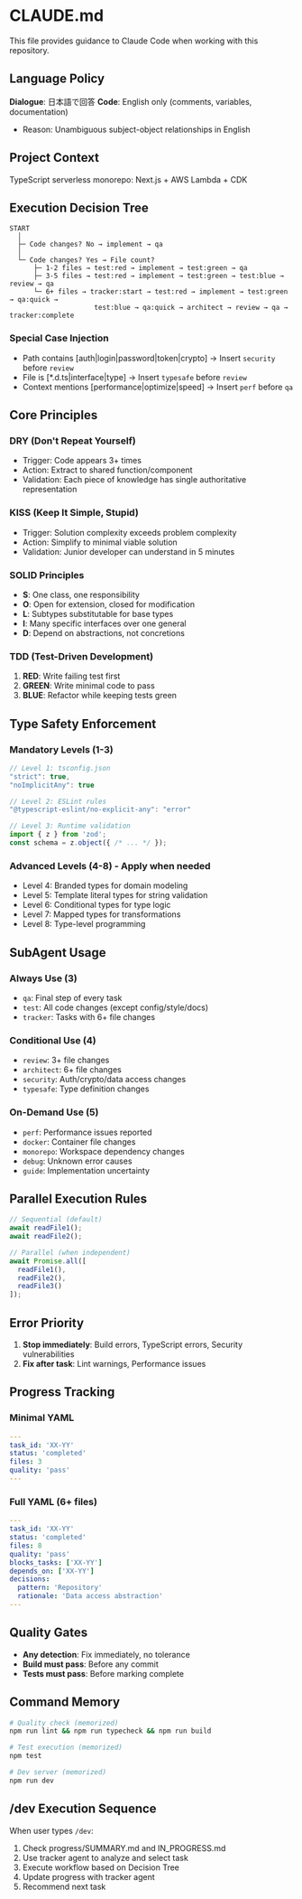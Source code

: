 # CLAUDE.md

This file provides guidance to Claude Code when working with this repository.

## Language Policy

**Dialogue**: 日本語で回答
**Code**: English only (comments, variables, documentation)

- Reason: Unambiguous subject-object relationships in English

## Project Context

TypeScript serverless monorepo: Next.js + AWS Lambda + CDK

## Execution Decision Tree

```
START
  │
  ├─ Code changes? No → implement → qa
  │
  └─ Code changes? Yes → File count?
      ├─ 1-2 files → test:red → implement → test:green → qa
      ├─ 3-5 files → test:red → implement → test:green → test:blue → review → qa
      └─ 6+ files → tracker:start → test:red → implement → test:green → qa:quick → 
                     test:blue → qa:quick → architect → review → qa → tracker:complete
```

### Special Case Injection

- Path contains [auth|login|password|token|crypto] → Insert `security` before `review`
- File is [*.d.ts|interface|type] → Insert `typesafe` before `review`
- Context mentions [performance|optimize|speed] → Insert `perf` before `qa`

## Core Principles

### DRY (Don't Repeat Yourself)

- Trigger: Code appears 3+ times
- Action: Extract to shared function/component
- Validation: Each piece of knowledge has single authoritative representation

### KISS (Keep It Simple, Stupid)

- Trigger: Solution complexity exceeds problem complexity
- Action: Simplify to minimal viable solution
- Validation: Junior developer can understand in 5 minutes

### SOLID Principles

- **S**: One class, one responsibility
- **O**: Open for extension, closed for modification
- **L**: Subtypes substitutable for base types
- **I**: Many specific interfaces over one general
- **D**: Depend on abstractions, not concretions

### TDD (Test-Driven Development)

1. **RED**: Write failing test first
2. **GREEN**: Write minimal code to pass
3. **BLUE**: Refactor while keeping tests green

## Type Safety Enforcement

### Mandatory Levels (1-3)

```typescript
// Level 1: tsconfig.json
"strict": true,
"noImplicitAny": true

// Level 2: ESLint rules
"@typescript-eslint/no-explicit-any": "error"

// Level 3: Runtime validation
import { z } from 'zod';
const schema = z.object({ /* ... */ });
```

### Advanced Levels (4-8) - Apply when needed

- Level 4: Branded types for domain modeling
- Level 5: Template literal types for string validation
- Level 6: Conditional types for type logic
- Level 7: Mapped types for transformations
- Level 8: Type-level programming

## SubAgent Usage

### Always Use (3)

- `qa`: Final step of every task
- `test`: All code changes (except config/style/docs)
- `tracker`: Tasks with 6+ file changes

### Conditional Use (4)

- `review`: 3+ file changes
- `architect`: 6+ file changes
- `security`: Auth/crypto/data access changes
- `typesafe`: Type definition changes

### On-Demand Use (5)

- `perf`: Performance issues reported
- `docker`: Container file changes
- `monorepo`: Workspace dependency changes
- `debug`: Unknown error causes
- `guide`: Implementation uncertainty

## Parallel Execution Rules

```typescript
// Sequential (default)
await readFile1();
await readFile2();

// Parallel (when independent)
await Promise.all([
  readFile1(),
  readFile2(),
  readFile3()
]);
```

## Error Priority

1. **Stop immediately**: Build errors, TypeScript errors, Security vulnerabilities
2. **Fix after task**: Lint warnings, Performance issues

## Progress Tracking

### Minimal YAML

```yaml
---
task_id: 'XX-YY'
status: 'completed'
files: 3
quality: 'pass'
---
```

### Full YAML (6+ files)

```yaml
---
task_id: 'XX-YY'
status: 'completed'
files: 8
quality: 'pass'
blocks_tasks: ['XX-YY']
depends_on: ['XX-YY']
decisions:
  pattern: 'Repository'
  rationale: 'Data access abstraction'
---
```

## Quality Gates

- **Any detection**: Fix immediately, no tolerance
- **Build must pass**: Before any commit
- **Tests must pass**: Before marking complete

## Command Memory

```bash
# Quality check (memorized)
npm run lint && npm run typecheck && npm run build

# Test execution (memorized)
npm test

# Dev server (memorized)
npm run dev
```

## /dev Execution Sequence

When user types `/dev`:

1. Check progress/SUMMARY.md and IN_PROGRESS.md
2. Use tracker agent to analyze and select task
3. Execute workflow based on Decision Tree
4. Update progress with tracker agent
5. Recommend next task
